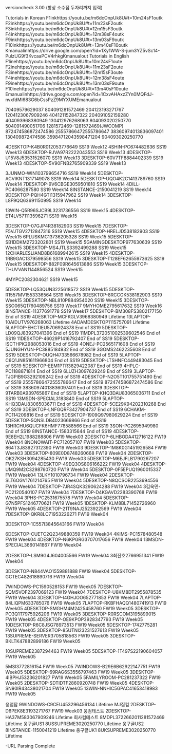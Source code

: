 versioncheck 3.00 (항상 소수점 두자리까지 입력) 

Tutorials in Korean
F1inkhttps://youtu.be/m6dcOnpUk8U#t=10m24sF1outk F2inkhttps://youtu.be/m6dcOnpUk8U#t=11m23sF2outk F3inkhttps://youtu.be/m6dcOnpUk8U#t=12m15sF3outk F4inkhttps://youtu.be/m6dcOnpUk8U#t=12m38sF4outk F9inkhttps://youtu.be/m6dcOnpUk8U#t=13m03sF9outk F10inkhttps://youtu.be/m6dcOnpUk8U#t=13m40sF10outk Kmanualinhttps://drive.google.com/open?id=1Xy1WW-S-jum3YZ5vSc14-PulzUG9f3KvcaaPCV4rhkgKmanualout
Tutorials in English
F1inehttps://youtu.be/m6dcOnpUk8U#t=10m24sF1oute F2inehttps://youtu.be/m6dcOnpUk8U#t=11m23sF2oute F3inehttps://youtu.be/m6dcOnpUk8U#t=12m15sF3oute F4inehttps://youtu.be/m6dcOnpUk8U#t=12m38sF4oute F9inehttps://youtu.be/m6dcOnpUk8U#t=13m03sF9oute F10inehttps://youtu.be/m6dcOnpUk8U#t=13m40sF10oute Emanualinhttps://drive.google.com/open?id=1CxvAHAxzZYn0MQFdJ-nvxfdMI683G6bCssPzZ9MYXUMEmanualout

70409579629037 804091281572469 204123193271767 1204123067909246 404121152847322 204091052159280 404093968380949 130412976268063 804093020250770 504091490051706 1281572469-1281572469(JWCOMP) 872474586872474586 25557866472555786647 38360974013836097401 130409872474586 35984712043598471204 904093020250770 




4DESKTOP-K4B0R012053776649 SS19 Week12
4SHIN-PC674482636 SS19 Week13
6DESKTOP-RJVA97R2222043553 SS19 Week13
4DESKTOP-U15V8J53531526070 SS19 Week13
3DESKTOP-60V7TF8884402339 SS19 Week13
4DESKTOP-5V90FNB2765909339 SS19 Week13


3JUNMO-WIN103799654716 SS19 Week14
5DESKTOP-ACVIKNT1317149078 SS19 Week14
5DESKTOP-UQO4K2C1413789760 SS19 Week14
7DESKTOP-9V6CBGE3059501810 SS19 Week14
4DILL-PC4066287580 SS19 Week14
8INSTANCE-2150041219 SS19 Week14
9DESKTOP-PQH4GTI1315947962 SS19 Week14
3DESKTOP-L8F9QQ63691150995 SS19 Week14

13WIN-Q5R96SJCB9L3231736556 SS19 Week15
4DESKTOP-ET4LV571113596271 SS19 Week15

3DESKTOP-07GJP4R38182903 SS19 Week15
7DESKTOP-F5VJTGV2712847316 SS19 Week15
4DESKTOP-HRELJD538182903 SS19 Week15
6PLUSKMC13736205328 SS19 Week15
5DESKTOP-SB1DDKM2723202801 SS19 Week15
5GAMINGDESKTOP977630639 SS19 Week15
3DESKTOP-MS4JTLS3392499288 SS19 Week15
12CHARLESLIAND8B61689942615 SS19 Week15
4DESKTOP-1RB9GAC1379598556 SS19 Week15
3DESKTOP-T128EF62655973625 SS19 Week15
9DESKTOP-882F09R645613886 SS19 Week15
3DESKTOP-THUVVAN1144856524 SS19 Week15

4MYPC2082304621 SS19 Week15


5DESKTOP-LQ53QUN3225618572 SS19 Week15
5DESKTOP-R1557MV1553336564 SS19 Week15
3DESKTOP-8RCCGK538182903 SS19 Week15
3DESKTOP-NBL810P884954020 SS19 Week15
3DESKTOP-SSO065Q1760489756 SS19 Week17
9MYHOME2795617632 SS19 Week16
8INSTANCE-11377691778 SS19 Week17
5DESKTOP-BM308FS3802177150 End of SS19
4DESKTOP-MCFKGLV3968380949 Lifetime
13LAPTOP-10AIDUTV976268063 Lifetime
4ADAMDESKTOP1115757091 Lifetime
5LAPTOP-EHCTIEU5706924378 End of SS19
5DESKTOP-LD09QJ83927041396 End of SS19
11MDPL372051002539602546 End of SS19
11DESKTOP-46029P1416792407 End of SS19
5DESKTOP-ISCTHPK2988053016 End of SS19
4ONEJ-PC2565171608 End of SS19
5JUNGHYUN-PC3885184932 End of SS19
3GOMS2462235608 End of SS19
5DESKTOP-OUQH4733566678982 End of SS19
5LAPTOP-C6Q1JN851611966804 End of SS19
5DESKTOP-LTSHNFC449483045 End of SS19
5DESKTOP-EEM1PTR3829422087 End of SS19
4HPLC-PC1188871814 End of SS19
6LUZH3097629249 End of SS19
3LAPTOP-TJGPIB9G3292109242 End of SS19
4DESKTOP-N2O5T101755751490 End of SS19
25557866472555786647 End of SS19
872474586872474586 End of SS19
38360974013836097401 End of SS19
3DESKTOP-9TARB0A939765867 End of SS19
5LAPTOP-KHQ3DAU83065036711 End of SS19
13MSDN-SPECIAL3183840 End of SS19
5LAPTOP-KHQ3DAU83065036711 End of SS19
4DESKTOP-5CE29K94202310268 End of SS19
3DESKTOP-LNFGQRF3427904737 End of SS19
6CHAKM-PC114209816 End of SS19
5DESKTOP-1909Q97980629224 End of SS19
5DESKTOP-5QNSLDB4023669866 End of SS19
13HRCHU6QUCFK6HMF778588566 End of SS19
3SON-PC2695949980 End of SS19
8INSTANCE-1583315644 End of SS19
4DESKTOP-9E8EH2L1988288806 FW19 Week03
2DESKTOP-6LHBODA412716122 FW19 Week04
8NONOWAIT-PC712057107 FW19 Week03
5DESKTOP-864T3J83927312390 FW19 Week03
9DESKTOP-1M8K0G1451926584 FW19 Week03
3DESKTOP-809E0D8748260668 FW19 Week04
2DESKTOP-OK27KSH3094285430 FW19 Week03
5DESKTOP-M6EJFLB1790267207 FW19 Week04
4DESKTOP-49EQ3OS806166222 FW19 Week04
4DESKTOP-UMQ9M2C3298760720 FW19 Week04
5DESKTOP-0F5EPUQ1960015337 FW19 Week04
13LKY1010796734 FW19 Week04
2DESKTOP-SLT6OGV1761214765 FW19 Week04
5DESKTOP-N8QCSOB2253694556 FW19 Week04
7DESKTOP-7JR4SQK3290624288 FW19 Week04
3김욱민-PC2120540107 FW19 Week04
7DESKTOP-D4KGAVD2283390768 FW19 Week04
3PHS-PC2531675578 FW19 Week04
5DESKTOP-G7N5PFS1246770621 FW19 Week05
1DESKTOP-KLM8BL71452726960 FW19 Week05
4DESKTOP-21T9NAJ2523922569 FW19 Week04
7DESKTOP-QKR8LC71953226271 FW19 Week04

3DESKTOP-1C557I3845643166 FW19 Week04

6DESKTOP-CUETC2Q2349880359 FW19 Week04
4KIMS-PC1578480548 FW19 Week04
4DESKTOP-N6KPGRG3707017656 FW19 Week04
13MSDN-SPECIAL3660141867 FW19 Week04

2DESKTOP-LSM9G4J604005566 FW19 Week04
3최진호2766951341 FW19 Week04


3DESKTOP-N844VAO1559881888 FW19 Week04
5DESKTOP-GCTEC482618890716 FW19 Week04

7WINDOWS-PC1590528153 FW19 Week05
7DESKTOP-SQM5VOF2397069123 FW19 Week04
7DESKTOP-U8KM8DT2955878535 FW19 Week04
3DESKTOP-I4GHJOO652771853 FW19 Week04
7LAPTOP-84LIQPM633785076 FW19 Week05
7LAPTOP-RKBFHAQQ1480741913 FW19 Week05
4DESKTOP-SMGHM4M2425458760 FW19 Week05
3DESKTOP-PO3Q1T7975926206 FW19 Week05
3DESKTOP-R0RSCOM3195899015 FW19 Week05
4DESKTOP-OE9KPOP3928347793 FW19 Week05
10DESKTOP-R6C8JSG78973513 FW19 Week05
5DESKTOP-1742775281 FW19 Week05
3DESKTOP-85UTNI23231527613 FW19 Week05
13SUPREME-SERVER3705818563 FW19 Week05
3DESKTOP-BKLTK47882899186 FW19 Week05


10SUPREME2387294463 FW19 Week05
5DESKTOP-1T497S22190604057 FW19 Week05

5MSI3772816154 FW19 Week05
7WINDOWS-B29E6B62922147751 FW19 Week05
5DESKTOP-69RAG6S3556797463 FW19 Week05
3DESKTOP-4IBPHJ53236201827 FW19 Week05
5FAMILYROOM-PC281237322 FW19 Week05
2DESKTOP-SDTIDTF2860920748 FW19 Week05
4DESKTOP-SN90IR43438021704 FW19 Week05
13WIN-NNHIC5GPAC41653418983 FW19 Week05


웅랩탑 9WINDOWS-C9CEU453296456134 Lifetime 
MJ집컴 2DESKTOP-D6PEK8E3193271767 FW19 Week03
웅컴테스트 2DESKTOP-HA37M583067909246 Lifetime
회사컴테스트 8MDPL3722662011281572469 Lifetime
웅구글US1 8USSUPREME3020250770 Lifetime
웅구글US2 8INSTANCE-1150041219 Lifetime
웅구글UK1 8UKSUPREME3020250770 Lifetime

-URL Parsing Complete
